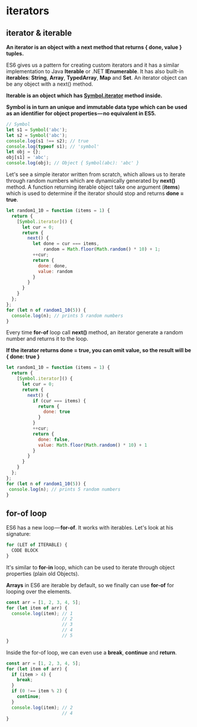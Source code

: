 # iterators

## iterator & iterable

**An iterator is an object with a next method that returns { done, value } tuples.**

ES6 gives us a pattern for creating custom iterators and it has a similar implementation to Java **Iterable** or .NET **IEnumerable**. It has also built-in **iterables**: **String**, **Array**, **TypedArray**, **Map** and **Set**. An iterator object can be any object with a next() method.

**Iterable is an object which has [Symbol.iterator]() method inside.**

**Symbol is in turn an unique and immutable data type which can be used as an identifier for object properties — no equivalent in ES5.**

```javascript
// Symbol
let s1 = Symbol('abc');
let s2 = Symbol('abc');
console.log(s1 !== s2); // true
console.log(typeof s1); // 'symbol'
let obj = {};
obj[s1] = 'abc';
console.log(obj); // Object { Symbol(abc): 'abc' }
```

Let's see a simple iterator written from scratch, which allows us to iterate through random numbers which are dynamically generated by **next()** method. A function returning iterable object take one argument (**items**) which is used to determine if the iterator should stop and returns **done = true**.

```javascript
let random1_10 = function (items = 1) {
  return {
    [Symbol.iterator]() {
      let cur = 0;
      return {
        next() {
          let done = cur === items,
              random = Math.floor(Math.random() * 10) + 1;
          ++cur;
          return {
            done: done,
            value: random
          }
        }
      }
    }
  };
};
for (let n of random1_10(5)) {
  console.log(n); // prints 5 random numbers
}
```

Every time **for-of** loop call **next()** method, an iterator generate a random number and returns it to the loop.

**If the iterator returns done = true, you can omit value, so the result will be { done: true }**

```javascript
let random1_10 = function (items = 1) {
  return {
    [Symbol.iterator]() {
      let cur = 0;
      return {
        next() {
          if (cur === items) {
            return {
              done: true 
            }
          }
          ++cur;
          return {
            done: false,
            value: Math.floor(Math.random() * 10) + 1
          }
        }
      }
    }
  };
};
for (let n of random1_10(5)) {
 console.log(n); // prints 5 random numbers
}
```

## for-of loop

ES6 has a new loop — **for-of**. It works with iterables. Let's look at his signature:

```javascript
for (LET of ITERABLE) {
  CODE BLOCK
}
```

It's similar to **for-in** loop, which can be used to iterate through object properties (plain old Objects).

**Arrays** in ES6 are iterable by default, so we finally can use **for-of** for looping over the elements.

```javascript
const arr = [1, 2, 3, 4, 5];
for (let item of arr) {
  console.log(item); // 1
                     // 2
                     // 3
                     // 4
                     // 5
}
```

Inside the for-of loop, we can even use a **break**, **continue** and **return**.

```javascript
const arr = [1, 2, 3, 4, 5];
for (let item of arr) {
  if (item > 4) {
    break;
  }
  if (0 !== item % 2) {
    continue;
  }
  console.log(item); // 2
                     // 4
}
```

